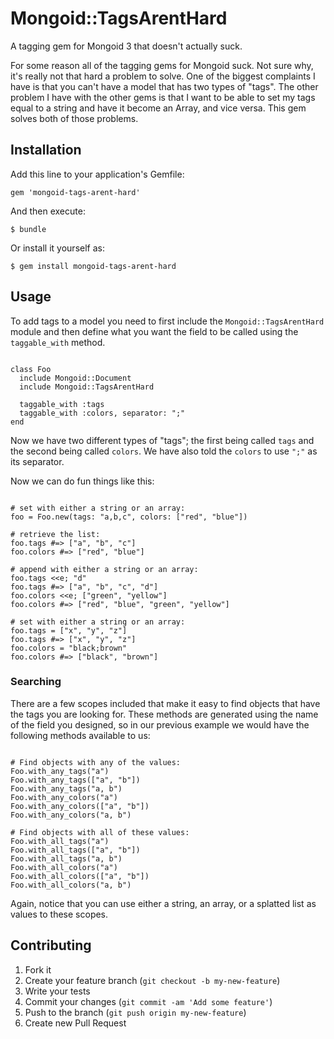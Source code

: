 # Mongoid::TagsArentHard

A tagging gem for Mongoid 3 that doesn't actually suck.

For some reason all of the tagging gems for Mongoid suck. Not sure why, it's really not that hard a problem to solve. One of the biggest complaints I have is that you can't have a model that has two types of "tags". The other problem I have with the other gems is that I want to be able to set my tags equal to a string and have it become an Array, and vice versa. This gem solves both of those problems.

## Installation

Add this line to your application's Gemfile:

    gem 'mongoid-tags-arent-hard'

And then execute:

    $ bundle

Or install it yourself as:

    $ gem install mongoid-tags-arent-hard

## Usage

To add tags to a model you need to first include the <code>Mongoid::TagsArentHard</code> module and then define what you want the field to be called using the <code>taggable_with</code> method.

<pre><code>
class Foo
  include Mongoid::Document
  include Mongoid::TagsArentHard

  taggable_with :tags
  taggable_with :colors, separator: ";"
end
</code></pre>

Now we have two different types of "tags"; the first being called <code>tags</code> and the second being called <code>colors</code>. We have also told the <code>colors</code> to use <code>";"</code> as its separator.

Now we can do fun things like this:

<pre><code>
# set with either a string or an array:
foo = Foo.new(tags: "a,b,c", colors: ["red", "blue"])

# retrieve the list:
foo.tags #=> ["a", "b", "c"]
foo.colors #=> ["red", "blue"]

# append with either a string or an array:
foo.tags &lt;&lte; "d"
foo.tags #=> ["a", "b", "c", "d"]
foo.colors &lt;&lte; ["green", "yellow"]
foo.colors #=> ["red", "blue", "green", "yellow"]

# set with either a string or an array:
foo.tags = ["x", "y", "z"]
foo.tags #=> ["x", "y", "z"]
foo.colors = "black;brown"
foo.colors #=> ["black", "brown"]
</code></pre>

### Searching

There are a few scopes included that make it easy to find objects that have the tags you are looking for. These methods are generated using the name of the field you designed, so in our previous example we would have the following methods available to us:

<pre><code>
# Find objects with any of the values:
Foo.with_any_tags("a")
Foo.with_any_tags(["a", "b"])
Foo.with_any_tags("a, b")
Foo.with_any_colors("a")
Foo.with_any_colors(["a", "b"])
Foo.with_any_colors("a, b")

# Find objects with all of these values:
Foo.with_all_tags("a")
Foo.with_all_tags(["a", "b"])
Foo.with_all_tags("a, b")
Foo.with_all_colors("a")
Foo.with_all_colors(["a", "b"])
Foo.with_all_colors("a, b")
</code></pre>

Again, notice that you can use either a string, an array, or a splatted list as values to these scopes.

## Contributing

1. Fork it
2. Create your feature branch (`git checkout -b my-new-feature`)
3. Write your tests
4. Commit your changes (`git commit -am 'Add some feature'`)
5. Push to the branch (`git push origin my-new-feature`)
6. Create new Pull Request
